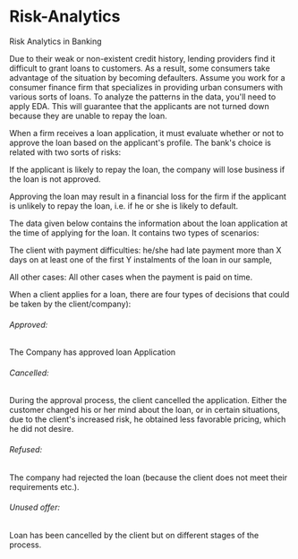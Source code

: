 # Risk-Analytics
Risk Analytics in Banking

Due to their weak or non-existent credit history, lending providers find it difficult to grant loans to customers. As a result, some consumers take advantage of the situation by becoming defaulters. Assume you work for a consumer finance firm that specializes in providing urban consumers with various sorts of loans. To analyze the patterns in the data, you'll need to apply EDA. This will guarantee that the applicants are not turned down because they are unable to repay the loan.

 

When a firm receives a loan application, it must evaluate whether or not to approve the loan based on the applicant's profile. The bank's choice is related with two sorts of risks:

If the applicant is likely to repay the loan, the company will lose business if the loan is not approved.

Approving the loan may result in a financial loss for the firm if the applicant is unlikely to repay the loan, i.e. if he or she is likely to default.

 

The data given below contains the information about the loan application at the time of applying for the loan. It contains two types of scenarios:

The client with payment difficulties: he/she had late payment more than X days on at least one of the first Y instalments of the loan in our sample,

All other cases: All other cases when the payment is paid on time.

 

 

When a client applies for a loan, there are four types of decisions that could be taken by the client/company):

###### Approved: 
The Company has approved loan Application

###### Cancelled: 
During the approval process, the client cancelled the application. Either the customer changed his or her mind about the loan, or in certain situations, due to the client's increased risk, he obtained less favorable pricing, which he did not desire.

###### Refused: 
The company had rejected the loan (because the client does not meet their requirements etc.).

###### Unused offer:  
Loan has been cancelled by the client but on different stages of the process.


